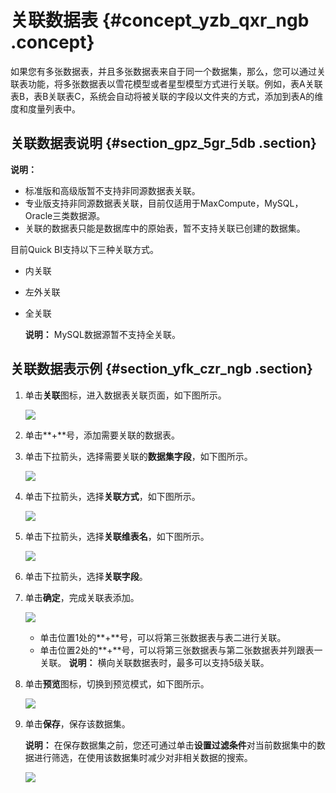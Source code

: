 # 关联数据表 {#concept_yzb_qxr_ngb .concept}

如果您有多张数据表，并且多张数据表来自于同一个数据集，那么，您可以通过关联表功能，将多张数据表以雪花模型或者星型模型方式进行关联。例如，表A关联表B，表B关联表C，系统会自动将被关联的字段以文件夹的方式，添加到表A的维度和度量列表中。

## 关联数据表说明 {#section_gpz_5gr_5db .section}

**说明：** 

-   标准版和高级版暂不支持非同源数据表关联。
-   专业版支持非同源数据表关联，目前仅适用于MaxCompute，MySQL，Oracle三类数据源。
-   关联的数据表只能是数据库中的原始表，暂不支持关联已创建的数据集。

目前Quick BI支持以下三种关联方式。

-   内关联
-   左外关联
-   全关联

    **说明：** MySQL数据源暂不支持全关联。


## 关联数据表示例 {#section_yfk_czr_ngb .section}

1.  单击**关联**图标，进入数据表关联页面，如下图所示。

    ![](http://static-aliyun-doc.oss-cn-hangzhou.aliyuncs.com/assets/img/116859/156706044537882_zh-CN.png)

2.  单击**+**号，添加需要关联的数据表。
3.  单击下拉箭头，选择需要关联的**数据集字段**，如下图所示。

    ![](http://static-aliyun-doc.oss-cn-hangzhou.aliyuncs.com/assets/img/116859/156706044547514_zh-CN.png)

4.  单击下拉箭头，选择**关联方式**，如下图所示。

    ![](http://static-aliyun-doc.oss-cn-hangzhou.aliyuncs.com/assets/img/116859/156706044647515_zh-CN.png)

5.  单击下拉箭头，选择**关联维表名**，如下图所示。

    ![](http://static-aliyun-doc.oss-cn-hangzhou.aliyuncs.com/assets/img/116859/156706044647516_zh-CN.png)

6.  单击下拉箭头，选择**关联字段**。
7.  单击**确定**，完成关联表添加。

    ![](http://static-aliyun-doc.oss-cn-hangzhou.aliyuncs.com/assets/img/116859/156706044747517_zh-CN.png)

    -   单击位置1处的**+**号，可以将第三张数据表与表二进行关联。
    -   单击位置2处的**+**号，可以将第三张数据表与第二张数据表并列跟表一关联。
    **说明：** 横向关联数据表时，最多可以支持5级关联。

8.  单击**预览**图标，切换到预览模式，如下图所示。

    ![](http://static-aliyun-doc.oss-cn-hangzhou.aliyuncs.com/assets/img/116859/156706044747518_zh-CN.png)

9.  单击**保存**，保存该数据集。

    **说明：** 在保存数据集之前，您还可通过单击**设置过滤条件**对当前数据集中的数据进行筛选，在使用该数据集时减少对非相关数据的搜索。

    ![](http://static-aliyun-doc.oss-cn-hangzhou.aliyuncs.com/assets/img/116859/156706044837886_zh-CN.png)


